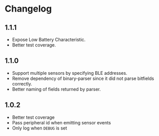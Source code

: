 # Changelog

## 1.1.1

* Expose Low Battery Characteristic.
* Better test coverage.

## 1.1.0

* Support multiple sensors by specifying BLE addresses.
* Remove dependency of binary-parser since it did not parse bitfields correctly.
* Better naming of fields returned by parser.

## 1.0.2

* Better test coverage
* Pass peripheral id when emitting sensor events
* Only log when `DEBUG` is set 
